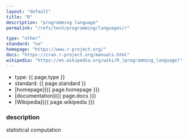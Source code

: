 ```yaml
---
layout: "default"
title: "R"
description: "programming language"
permalink: "/refs/tech/programming/languages/r"

type: "other"
standard: "no"
homepage: "https://www.r-project.org/"
docs: "https://cran.r-project.org/manuals.html"
wikipedia: "https://en.wikipedia.org/wiki/R_(programming_language)"
---
```


- type: {{ page.type }}
- standard: {{ page.standard }}
- [homepage]({{ page.homepage }})
- [documentation]({{ page.docs }})
- [Wikipedia]({{ page.wikipedia }})

### description

statistical computation
